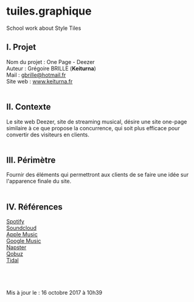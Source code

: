 # tuiles.graphique
School work about Style Tiles

<h2>I. Projet</h2>

  Nom du projet : One Page - Deezer<br>
  Auteur : Grégoire BRILLE (<b>Keiturna</b>)<br>
  Mail : gbrille@hotmail.fr<br>
  Site web : www.keiturna.fr
  <br>
  <br>
  
<h2>II. Contexte</h2>
  
  Le site web Deezer, site de streaming musical, désire une site one-page similaire à ce que propose la concurrence, qui soit   plus efficace pour convertir des visiteurs en clients.
  <br>
  <br>
 
<h2>III. Périmètre</h2>

  Fournir des éléments qui permettront aux clients de se faire une idée sur l'apparence finale du site.
  <br>
  <br>
  
  
<h2>IV. Références</h2>

  [Spotify](www.spotify.com)<br>
  [Soundcloud](www.soundcloud.com)<br>
  [Apple Music](www.apple.com/fr/music/)<br>
  [Google Music](http://play.google.com/music/listen)<br>
  [Napster](http://fr.napster.com/)<br>
  [Qobuz](http://www.qobuz.com/fr-fr/plans/)<br>
  [Tidal](http://tidal.com/)<br>
  <br>
  <br>
  <br>
  <br>
Mis à jour le : 16 octobre 2017 à 10h39

